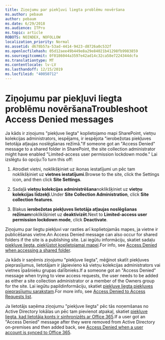 ```yaml
---
title: Ziņojumu par piekļuvi liegta problēmu novēršana
ms.author: pebaum
author: pebaum
ms.date: 6/29/2018
ms.audience: ITPro
ms.topic: article
ROBOTS: NOINDEX, NOFOLLOW
localization_priority: Normal
ms.assetid: d678b57a-53ad-4414-9423-d8726a0c532f
ms.openlocfilehash: 05d12aee49b449e8a29e84021b41298fb9983859
ms.sourcegitcommit: 0f0186044a3597e42ad14c32ca58e7224344dcfa
ms.translationtype: MT
ms.contentlocale: lv-LV
ms.lasthandoff: 12/15/2019
ms.locfileid: "40050712"
---
```

# <a name="troubleshoot-access-denied-messages"></a><span data-ttu-id="8baee-102">Ziņojumu par piekļuvi liegta problēmu novēršana</span><span class="sxs-lookup"><span data-stu-id="8baee-102">Troubleshoot Access Denied messages</span></span>

<span data-ttu-id="8baee-103">Ja kāds ir ziņojums "piekļuve liegta" koplietojamo mapi SharePoint, vietņu kolekcijas administrators, iespējams, ir iespējota "ierobežotas piekļuves lietotāja atļaujas noslēgšanas režīmā."</span><span class="sxs-lookup"><span data-stu-id="8baee-103">If someone got an "Access Denied" message to a shared folder in SharePoint, the site collection administrator might have enabled "Limited-access user permission lockdown mode."</span></span> <span data-ttu-id="8baee-104">Lai izslēgtu šo opciju:</span><span class="sxs-lookup"><span data-stu-id="8baee-104">To turn this off:</span></span> 
  
1. <span data-ttu-id="8baee-105">Atrodiet vietni, noklikšķiniet uz ikonas iestatījumi un pēc tam noklikšķiniet uz **vietnes iestatījumi**.</span><span class="sxs-lookup"><span data-stu-id="8baee-105">Browse to the site, click the Settings icon, and then click **Site Settings**.</span></span>
    
2. <span data-ttu-id="8baee-106">Sadaļā **vietņu kolekcijas administrēšana**noklikšķiniet uz **vietņu kolekcijas līdzekļi**.</span><span class="sxs-lookup"><span data-stu-id="8baee-106">Under **Site Collection Administration**, click **Site collection features**.</span></span>
    
3. <span data-ttu-id="8baee-107">Blakus **ierobežotas piekļuves lietotāja atļaujas noslēgšanas režīmam**noklikšķiniet uz **deaktivizēt**.</span><span class="sxs-lookup"><span data-stu-id="8baee-107">Next to **Limited-access user permission lockdown mode**, click **Deactivate**.</span></span>
    
<span data-ttu-id="8baee-108">Ziņojumu par liegtu piekļuvi var rasties arī koplietojamās mapes, ja vietne ir publicēšanas vietne.</span><span class="sxs-lookup"><span data-stu-id="8baee-108">An Access Denied message can also occur for shared folders if the site is a publishing site.</span></span> <span data-ttu-id="8baee-109">Lai iegūtu informāciju, skatiet sadaļu [piekļuve liegta, piekļūstot koplietojamai mapei](https://go.microsoft.com/fwlink/?linkid=2004317).</span><span class="sxs-lookup"><span data-stu-id="8baee-109">For info, see [Access Denied when accessing a shared folder](https://go.microsoft.com/fwlink/?linkid=2004317).</span></span>
  
<span data-ttu-id="8baee-110">Ja kāds ir saņēmis ziņojumu "piekļuve liegta", mēģinot skatīt piekļuves pieprasījumus, lietotājam ir jāpievieno kā vietņu kolekcijas administrators vai vietnes īpašnieku grupas dalībnieks.</span><span class="sxs-lookup"><span data-stu-id="8baee-110">If a someone got an "Access Denied" message when trying to view access requests, the user needs to be added as either a site collection administrator or a member of the Owners group for the site.</span></span> <span data-ttu-id="8baee-111">Lai iegūtu papildinformāciju, skatiet [piekļuve liegta piekļuves pieprasījumu sarakstam](https://go.microsoft.com/fwlink/?linkid=2004220).</span><span class="sxs-lookup"><span data-stu-id="8baee-111">For more info, see [Access Denied to Access Requests list](https://go.microsoft.com/fwlink/?linkid=2004220).</span></span>
  
<span data-ttu-id="8baee-112">Ja lietotājs saņēma ziņojumu "piekļuve liegta" pēc tās noņemšanas no Active Directory lokālas un pēc tam pievienot atpakaļ, skatiet [piekļuve liegta, kad lietotāja konts ir sinhronizēts ar Office 365](https://go.microsoft.com/fwlink/?linkid=2004318).</span><span class="sxs-lookup"><span data-stu-id="8baee-112">If a user got an "Access Denied" message after they were removed from Active Directory on-premises and then added back, see [Access Denied when a user account is synced to Office 365](https://go.microsoft.com/fwlink/?linkid=2004318).</span></span>
  

